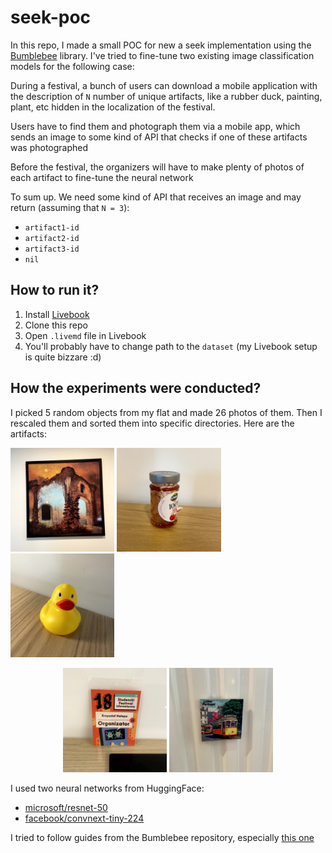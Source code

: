 # seek-poc
In this repo, I made a small POC for new a seek implementation using the [Bumblebee](https://github.com/elixir-nx/bumblebee) library. I've tried to fine-tune two existing image classification models for the following case:

During a festival, a bunch of users can download a mobile application with the description of `N` number of unique artifacts, like a rubber duck, painting, plant, etc hidden in the localization of the festival.

Users have to find them and photograph them via a mobile app, which sends an image to some kind of API that checks if one of these artifacts was photographed

Before the festival, the organizers will have to make plenty of photos of each artifact to fine-tune the neural network

To sum up. We need some kind of API that receives an image and may return (assuming that `N = 3`):

- `artifact1-id`
- `artifact2-id`
- `artifact3-id`
- `nil`

## How to run it?
1. Install [Livebook](https://livebook.dev/)
2. Clone this repo
3. Open `.livemd` file in Livebook
4. You'll probably have to change path to the `dataset` (my Livebook setup is quite bizzare :d)

## How the experiments were conducted?

I picked 5 random objects from my flat and made 26 photos of them. Then I rescaled them and sorted them into specific directories. Here are the artifacts:

<img width="33%" src="https://github.com/kraleppa/seek-poc/blob/main/dataset/0/IMG_3600.jpg"> </img>
<img width="33%" src="https://github.com/kraleppa/seek-poc/blob/main/dataset/1/IMG_3548.jpg"> </img>
<img width="33%" src="https://github.com/kraleppa/seek-poc/blob/main/dataset/2/IMG_3522.jpg"></img>
<p align="center">
  <img width="33%" src="https://github.com/kraleppa/seek-poc/blob/main/dataset/3/IMG_3574.jpg"> </img>
  <img width="33%" src="https://github.com/kraleppa/seek-poc/blob/main/dataset/4/IMG_3626.jpg"></img>
</p>

I used two neural networks from HuggingFace:
- [microsoft/resnet-50](https://huggingface.co/microsoft/resnet-50)
- [facebook/convnext-tiny-224](https://huggingface.co/facebook/convnext-tiny-224)

I tried to follow guides from the Bumblebee repository, especially [this one](https://github.com/elixir-nx/bumblebee/blob/main/notebooks/fine_tuning.livemd)






